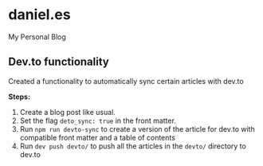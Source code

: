 # daniel.es

My Personal Blog

## Dev.to functionality

Created a functionality to automatically sync certain articles with dev.to

**Steps:**

1. Create a blog post like usual.
2. Set the flag `deto_sync: true` in the front matter.
3. Run `npm run devto-sync` to create a version of the article for dev.to with compatible front matter and a table of contents
4. Run `dev push devto/` to push all the articles in the `devto/` directory to dev.to
